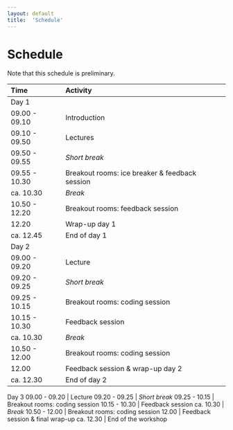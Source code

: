 ```yaml
---
layout: default
title:  'Schedule'
---
```


# Schedule

Note that this schedule is preliminary.

 Time | Activity
:-------------|:----------------
Day 1                 |
09.00 - 09.10         | Introduction
09.10 - 09.50         | Lectures
09.50 - 09.55         | *Short break*
09.55 - 10.30         | Breakout rooms: ice breaker & feedback session
ca. 10.30             | *Break*
10.50 - 12.20         | Breakout rooms: feedback session
12.20                 | Wrap-up day 1
ca. 12.45             | End of day 1
Day 2                 |
09.00 - 09.20         | Lecture
09.20 - 09.25         | *Short break*
09.25 - 10.15         | Breakout rooms: coding session
10.15 - 10.30         | Feedback session
ca. 10.30             | *Break*
10.50 - 12.00         | Breakout rooms: coding session
12.00                 | Feedback session & wrap-up day 2
ca. 12.30             | End of day 2
Day 3
09.00 - 09.20         | Lecture
09.20 - 09.25         | *Short break*
09.25 - 10.15         | Breakout rooms: coding session
10.15 - 10.30         | Feedback session
ca. 10.30             | *Break*
10.50 - 12.00         | Breakout rooms: coding session
12.00                 | Feedback session & final wrap-up
ca. 12.30             | End of the workshop
